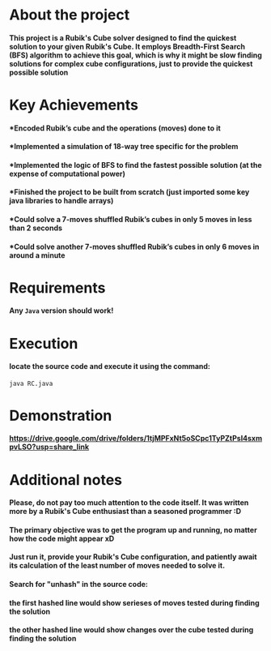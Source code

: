 # About the project
#### This project is a Rubik's Cube solver designed to find the quickest solution to your given Rubik's Cube. It employs Breadth-First Search (BFS) algorithm to achieve this goal, which is why it might be slow finding solutions for complex cube configurations, just to provide the quickest possible solution

# Key Achievements

#### *Encoded Rubik’s cube and the operations (moves) done to it
#### *Implemented a simulation of 18-way tree specific for the problem 
#### *Implemented the logic of BFS to find the fastest possible solution (at the expense of computational power)
#### *Finished the project to be built from scratch (just imported some key java libraries to handle arrays)
#### *Could solve a 7-moves shuffled Rubik’s cubes in only 5 moves in less than 2 seconds
#### *Could solve another 7-moves shuffled Rubik’s cubes in only 6 moves in around a minute

# Requirements
#### Any `Java` version should work!

# Execution
#### locate the source code and execute it using the command:
```
java RC.java
```
# Demonstration
#### https://drive.google.com/drive/folders/1tjMPFxNt5oSCpc1TyPZtPsl4sxmpvLSO?usp=share_link

# Additional notes

#### Please, do not pay too much attention to the code itself. It was written more by a Rubik's Cube enthusiast than a seasoned programmer :D
#### The primary objective was to get the program up and running, no matter how the code might appear xD
#### Just run it, provide your Rubik's Cube configuration, and patiently await its calculation of the least number of moves needed to solve it.

#### Search for "unhash" in the source code:
#### the first hashed line would show serieses of moves tested during finding the solution
#### the other hashed line would show changes over the cube tested during finding the solution


